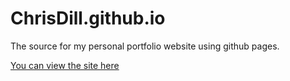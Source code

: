 # ChrisDill.github.io
The source for my personal portfolio website using github pages.

[You can view the site here](https://chrisdill.github.io)
